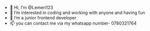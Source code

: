 - 👋 Hi, I’m @Lemeri123
- 👀 I’m interested in coding and working with anyone and having fun
- 🌱 I’m a junior frontend developer
- 📫 you can contact me via my whatsapp number- 0780321764

<!---
Lemeri123/Lemeri123 is a ✨ special ✨ repository because its `README.md` (this file) appears on your GitHub profile.
You can click the Preview link to take a look at your changes.
--->

